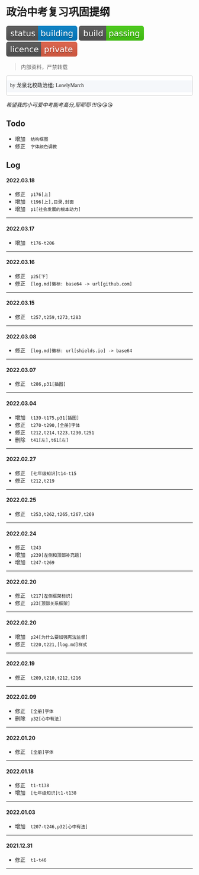 # <font face="DengXian">政治中考复习巩固提纲</font> #

![status:building][status]&nbsp;![build:passing][build]&nbsp;![licence:private][licence]

> <font face="Microsoft Yahei UI">内部资料，严禁转载</font>

<pre style="font-family: MicrosoftYaHei;margin: 0; padding: .66001rem 9.5px 9.5px;line-height: 2rem;background: linear-gradient(to bottom,#fff 0,#fff .75rem,#f5f7fa .75rem,#f5f7fa 2.75rem,#fff 2.75rem,#fff 4rem);background-size: 100% 4rem;border-color: #d3daea;border: 1px solid #ccc;border-radius: 4px;">by 龙泉北校政治组; LonelyMarch</pre>

*希望我的小可爱中考能考高分,耶耶耶 !!!*:kissing_heart::kissing_heart::kissing_heart:

## Todo ##
+ 增加&emsp;`结构框图`
+ 修正&emsp;`字体颜色调教`

## Log ##

#### 2022.03.18
+ 修正&emsp;`p176[上]`
+ 增加&emsp;`t196[上],目录,封面`
+ 增加&emsp;`p1[社会发展的根本动力]`
---

#### 2022.03.17
+ 增加&emsp;`t176-t206`
---

#### 2022.03.16
+ 修正&emsp;`p25[下]`
+ 修正&emsp;`[log.md]徽标: base64 -> url[github.com]`
---

#### 2022.03.15
+ 修正&emsp;`t257,t259,t273,t283`
---

#### 2022.03.08
+ 修正&emsp;`[log.md]徽标: url[shields.io] -> base64`
---

#### 2022.03.07
+ 修正&emsp;`t286,p31[插图]`
---

#### 2022.03.04
+ 增加&emsp;`t139-t175,p31[插图]`
+ 修正&emsp;`t270-t290,[全册]字体`
+ 修正&emsp;`t212,t214,t223,t230,t251`
+ 删除&emsp;`t41[左],t61[左]`
---

#### 2022.02.27
+ 修正&emsp;`[七年级知识]t14-t15`
+ 修正&emsp;`t212,t219`
---

#### 2022.02.25
+ 修正&emsp;`t253,t262,t265,t267,t269`
---

#### 2022.02.24
+ 修正&emsp;`t243`
+ 增加&emsp;`p239[左侧和顶部补充题]`
+ 增加&emsp;`t247-t269`
---

#### 2022.02.20
+ 修正&emsp;`t217[左侧框架标识]`
+ 修正&emsp;`p23[顶部关系框架]`
---

#### 2022.02.20
+ 增加&emsp;`p24[为什么要加强宪法监督]`
+ 修正&emsp;`t220,t221,[log.md]样式`
---

#### 2022.02.19
+ 修正&emsp;`t209,t210,t212,t216`
---

#### 2022.02.09
+ 修正&emsp;`[全册]字体`
+ 删除&emsp;`p32[心中有法]`
---

#### 2022.01.20
+ 修正&emsp;`[全册]字体`
---

#### 2022.01.18
+ 修正&emsp;`t1-t138`
+ 增加&emsp;`[七年级知识]t1-t138`
---

#### 2022.01.03
+ 增加&emsp;`t207-t246,p32[心中有法]`
---

#### 2021.12.31
+ 修正&emsp;`t1-t46`
---

[status]:https://raw.githubusercontent.com/LonelyMarch/Outline_Of_Politics-SHEE/master/Resource/status-building-blue.svg

[build]:https://raw.githubusercontent.com/LonelyMarch/Outline_Of_Politics-SHEE/master/Resource/build-passing-brightgreen.svg

[licence]:https://raw.githubusercontent.com/LonelyMarch/Outline_Of_Politics-SHEE/master/Resource/licence-private-red.svg
